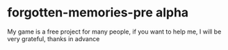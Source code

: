 # forgotten-memories-pre alpha
My game is a free project for many people, if you want to help me, I will be very grateful, thanks in advance
